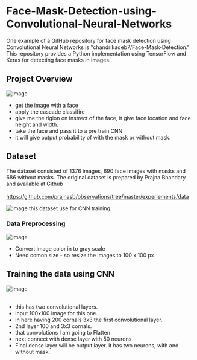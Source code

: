 # Face-Mask-Detection-using-Convolutional-Neural-Networks
 One example of a GitHub repository for face mask detection using Convolutional Neural Networks is "chandrikadeb7/Face-Mask-Detection." This repository provides a Python implementation using TensorFlow and Keras for detecting face masks in images.

## Project Overview

![image](https://github.com/778569/Face-Mask-Detection-using-Convolutional-Neural-Networks/assets/52319671/b5ee0376-9c8e-486b-bebe-ae1df97079d6)

* get the image with a face
* apply the cascade classifire
* give me the rigion on instrect of the face, it give face location and face height and width.
* take the face and pass it to a pre train CNN
* it will give output probability of with the mask or without mask.

## Dataset

The dataset consisted of 1376 images, 690 face images with masks and 686 without masks. The original dataset is prepared by Prajna Bhandary and available at Github<br><br> 
https://github.com/prajnasb/observations/tree/master/experiements/data


![image](https://github.com/778569/Face-Mask-Detection-using-Convolutional-Neural-Networks/assets/52319671/2f0ef47a-38cd-44a2-923e-6ac48a8e2b10)
this dataset use for CNN training.

### Data Preprocessing
![image](https://github.com/778569/Face-Mask-Detection-using-Convolutional-Neural-Networks/assets/52319671/160ae772-3473-4bcf-a506-f471f82a09d5)

* Convert image color in to gray scale
* Need comon size - so resize the images to 100 x 100 px

## Training the data using CNN

![image](https://github.com/778569/Face-Mask-Detection-using-Convolutional-Neural-Networks/assets/52319671/19ef69d4-e7c8-4197-9398-d98cfe5cc077) <br><br>

* this has two convolutional layers.
* input 100x100 image for this one.
* in here having 200 cornals 3x3 the first convolutional layer.
* 2nd layer 100 and 3x3 cornals.
* that convolutions I am going to Flatten
* next connect with dense layer with 50 neurons
* Final dense layer will be output layer. it has two neurons, with and without mask. 















